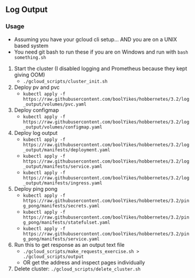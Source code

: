 ## Log Output
### Usage
- Assuming you have your gcloud cli setup... AND you are on a UNIX based system
- You need git bash to run these if you are on Windows and run with `bash something.sh`
1. Start the cluster (I disabled logging and Prometheus because they kept giving OOM)
   - `./gcloud_scripts/cluster_init.sh`
2. Deploy pv and pvc
   - `kubectl apply -f https://raw.githubusercontent.com/boolYikes/hobbernetes/3.2/log_output/volumes/pvc.yaml`
3. Deploy configmap
   - `kubectl apply -f https://raw.githubusercontent.com/boolYikes/hobbernetes/3.2/log_output/volumes/configmap.yaml`
4. Deploy log output
   - `kubectl apply -f https://raw.githubusercontent.com/boolYikes/hobbernetes/3.2/log_output/manifests/deployment.yaml`
   - `kubectl apply -f https://raw.githubusercontent.com/boolYikes/hobbernetes/3.2/log_output/manifests/service.yaml`
   - `kubectl apply -f https://raw.githubusercontent.com/boolYikes/hobbernetes/3.2/log_output/manifests/ingress.yaml`
5. Deploy ping pong
   - `kubectl apply -f https://raw.githubusercontent.com/boolYikes/hobbernetes/3.2/ping_pong/manifests/secrets.yaml`
   - `kubectl apply -f https://raw.githubusercontent.com/boolYikes/hobbernetes/3.2/ping_pong/manifests/statefulset.yaml`
   - `kubectl apply -f https://raw.githubusercontent.com/boolYikes/hobbernetes/3.2/ping_pong/manifests/service.yaml`
6. Run this to get response as an output text file
   - `./gcloud_scripts/make_requests_exercise.sh > ./gcloud_scripts/output`
   - OR get the address and inspect pages individually
7. Delete cluster: `./gcloud_scripts/delete_cluster.sh`